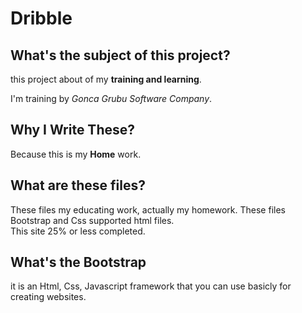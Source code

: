 # Dribble

## What's the subject of this project?

  this project about of my **training and learning**.
  
  I'm training by *Gonca Grubu Software Company*.
  

## Why I Write These?

  Because this is my **Home** work.
  
## What are these files?
   These files my educating work, actually my homework. These files Bootstrap and Css supported html files. <br/>
   This site 25% or less completed.
   
## What's the Bootstrap
   it is an Html, Css, Javascript framework that you can use basicly for creating websites.

  
